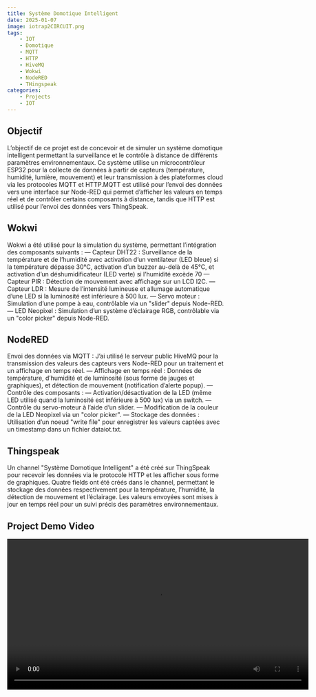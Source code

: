 ```yaml
---
title: Système Domotique Intelligent
date: 2025-01-07
image: iotrap2CIRCUIT.png
tags: 
    - IOT
    - Domotique
    - MQTT
    - HTTP
    - HiveMQ
    - Wokwi
    - NodeRED
    - THingspeak
categories:
    - Projects
    - IOT
---
```

## Objectif
L’objectif de ce projet est de concevoir et de simuler un système domotique intelligent permettant la surveillance et le contrôle à distance de différents paramètres environnementaux. Ce système utilise un microcontrôleur ESP32 pour la collecte de données à partir de capteurs (température, humidité, lumière, mouvement) et leur transmission à des plateformes cloud via les protocoles MQTT et HTTP.MQTT est utilisé pour l’envoi des données vers une interface sur Node-RED qui permet d’afficher les valeurs en temps réel et de contrôler certains composants à distance, tandis que HTTP est utilisé pour l’envoi des données vers ThingSpeak.

## Wokwi
Wokwi a été utilisé pour la simulation du système, permettant l’intégration des composants suivants :
— Capteur DHT22 : Surveillance de la température et de l’humidité avec activation d’un ventilateur (LED bleue) si la température dépasse 30°C, activation d’un buzzer au-delà de 45°C, et activation d’un déshumidificateur (LED verte) si l’humidité excède 70
— Capteur PIR : Détection de mouvement avec affichage sur un LCD I2C.
— Capteur LDR : Mesure de l’intensité lumineuse et allumage automatique d’une LED si la luminosité est inférieure à 500 lux.
— Servo moteur : Simulation d’une pompe à eau, contrôlable via un "slider" depuis Node-RED.
— LED Neopixel : Simulation d’un système d’éclairage RGB, contrôlable via un "color picker" depuis Node-RED.

## NodeRED
Envoi des données via MQTT : J’ai utilisé le serveur public HiveMQ pour la transmission des valeurs des capteurs vers Node-RED pour un traitement et un affichage en temps réel.
— Affichage en temps réel : Données de température, d’humidité et de luminosité (sous forme de jauges et graphiques), et détection de mouvement (notification d’alerte popup).
— Contrôle des composants :
— Activation/désactivation de la LED (même LED utilisé quand la luminosité est inférieure à 500 lux) via un switch.
— Contrôle du servo-moteur à l’aide d’un slider.
— Modification de la couleur de la LED Neopixel via un "color picker".
— Stockage des données : Utilisation d’un noeud "write file" pour enregistrer les valeurs captées avec un timestamp dans un fichier dataiot.txt.

## Thingspeak
Un channel "Système Domotique Intelligent" a été créé sur ThingSpeak pour recevoir les données via le protocole HTTP et les afficher sous forme de graphiques. 
Quatre fields ont été créés dans le channel, permettant le stockage des données respectivement pour la température, l’humidité, la détection de mouvement et l’éclairage.
Les valeurs envoyées sont mises à jour en temps réel pour un suivi précis des paramètres environnementaux.

## Project Demo Video

<video controls width="700">
  <source src="/markdown-syntax/video.mp4" type="video/mp4">
  Your browser does not support the video tag.
</video>
